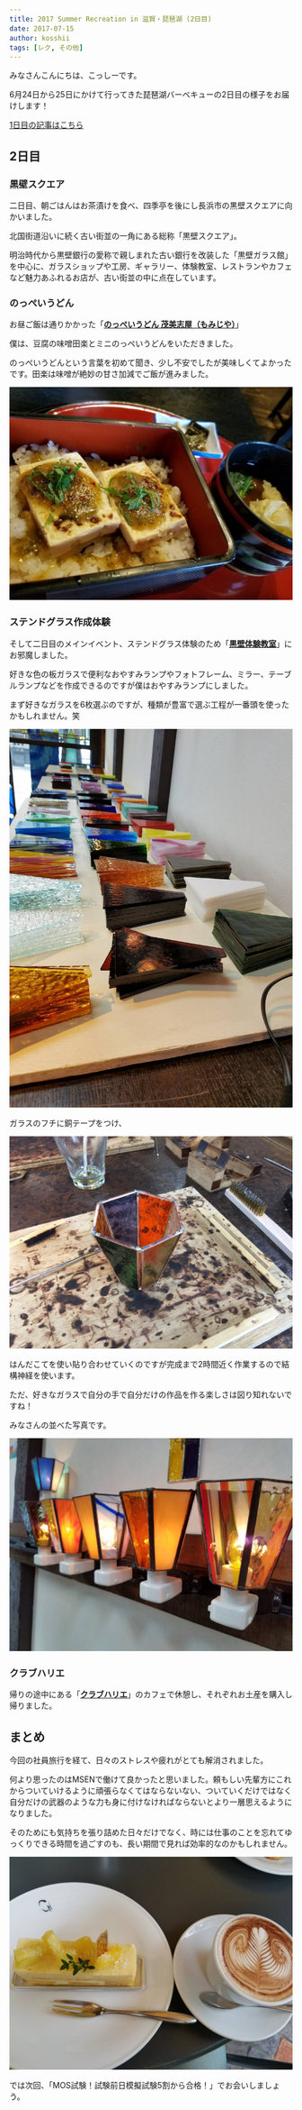 ```yaml
---
title: 2017 Summer Recreation in 滋賀・琵琶湖 (2日目)
date: 2017-07-15
author: kosshii
tags: [レク, その他]
---
```


みなさんこんにちは、こっしーです。

6月24日から25日にかけて行ってきた琵琶湖バーベキューの2日目の様子をお届けします！

[1日目の記事はこちら](/2017-summer-recreation-in-biwako-1/)

## 2日目

### 黒壁スクエア

二日目、朝ごはんはお茶漬けを食べ、四季亭を後にし長浜市の黒壁スクエアに向かいました。

北国街道沿いに続く古い街並の一角にある総称「黒壁スクエア」。

明治時代から黒壁銀行の愛称で親しまれた古い銀行を改装した「黒壁ガラス館」を中心に、ガラスショップや工房、ギャラリー、体験教室、レストランやカフェなど魅力あふれるお店が、古い街並の中に点在しています。

### のっぺいうどん

お昼ご飯は通りかかった「[**のっぺいうどん 茂美志屋（もみじや）**](http://www.momiji-ya.jp/)」

僕は、豆腐の味噌田楽とミニのっぺいうどんをいただきました。

のっぺいうどんという言葉を初めて聞き、少し不安でしたが美味しくてよかったです。田楽は味噌が絶妙の甘さ加減でご飯が進みました。

![](images/2017-summer-recreation-in-biwako-2-1.jpg)

### ステンドグラス作成体験

そして二日目のメインイベント、ステンドグラス体験のため「[**黒壁体験教室**](http://www.kurokabe.co.jp/trial/#stained_glass)」にお邪魔しました。

好きな色の板ガラスで便利なおやすみランプやフォトフレーム、ミラー、テーブルランプなどを作成できるのですが僕はおやすみランプにしました。

まず好きなガラスを6枚選ぶのですが、種類が豊富で選ぶ工程が一番頭を使ったかもしれません。笑

![](images/2017-summer-recreation-in-biwako-2-2.jpg)

ガラスのフチに銅テープをつけ、

![](images/2017-summer-recreation-in-biwako-2-3.jpg)

はんだこてを使い貼り合わせていくのですが完成まで2時間近く作業するので結構神経を使います。

ただ、好きなガラスで自分の手で自分だけの作品を作る楽しさは図り知れないですね！

みなさんの並べた写真です。

![](images/2017-summer-recreation-in-biwako-2-4.jpg)

### クラブハリエ

帰りの途中にある「[**クラブハリエ**](http://clubharie.jp/)」のカフェで休憩し、それぞれお土産を購入し帰りました。

## まとめ

今回の社員旅行を経て、日々のストレスや疲れがとても解消されました。

何より思ったのはMSENで働けて良かったと思いました。頼もしい先輩方にこれからついていけるように頑張らなくてはならないない、ついていくだけではなく自分だけの武器のような力も身に付けなければならないとより一層思えるようになりました。

そのためにも気持ちを張り詰めた日々だけでなく、時には仕事のことを忘れてゆっくりできる時間を過ごすのも、長い期間で見れば効率的なのかもしれません。

![](images/2017-summer-recreation-in-biwako-2-5.jpg)

では次回、「MOS試験！試験前日模擬試験5割から合格！」でお会いしましょう。
